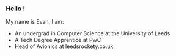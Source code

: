 ### Hello !

My name is Evan, I am:
- An undergrad in Computer Science at the University of Leeds
- A Tech Degree Apprentice at PwC 
- Head of Avionics at leedsrockety.co.uk
